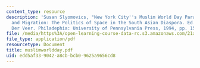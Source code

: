 ```yaml
---
content_type: resource
description: 'Susan Slyomovics, "New York City''s Muslim World Day Parade," in Nation
  and Migration: The Politics of Space in the South Asian Diaspora. Ed. Peter Van
  Der Veer. Philadephia: University of Pennsylvania Press, 1994, pp. 157-177.'
file: /media/https%3A/open-learning-course-data-rc.s3.amazonaws.com/21a-453-anthropology-of-the-middle-east-spring-2004/edd5af339042a8cbbcb09625a9656cd8_muslimworldday.pdf
file_type: application/pdf
resourcetype: Document
title: muslimworldday.pdf
uid: edd5af33-9042-a8cb-bcb0-9625a9656cd8
---
```

